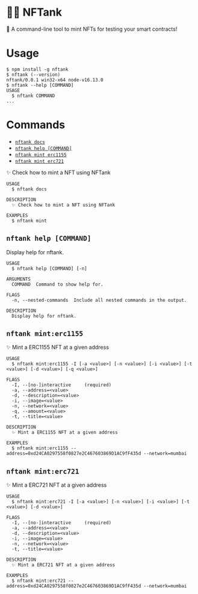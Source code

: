 # 👷‍♂️ NFTank

🚀 A command-line tool to mint NFTs for testing your smart contracts!

# Usage

```sh-session
$ npm install -g nftank
$ nftank (--version)
nftank/0.0.1 win32-x64 node-v16.13.0
$ nftank --help [COMMAND]
USAGE
  $ nftank COMMAND
...
```

# Commands

- [`nftank docs`](#nftank-docs)
- [`nftank help [COMMAND]`](#nftank-help-command)
- [`nftank mint erc1155`](#nftank-mint-erc1155)
- [`nftank mint erc721`](#nftank-mint-erc721)

✨ Check how to mint a NFT using NFTank

```
USAGE
  $ nftank docs

DESCRIPTION
  ✨ Check how to mint a NFT using NFTank

EXAMPLES
  $ nftank mint
```

## `nftank help [COMMAND]`

Display help for nftank.

```
USAGE
  $ nftank help [COMMAND] [-n]

ARGUMENTS
  COMMAND  Command to show help for.

FLAGS
  -n, --nested-commands  Include all nested commands in the output.

DESCRIPTION
  Display help for nftank.
```

## `nftank mint:erc1155`

✨ Mint a ERC1155 NFT at a given address

```
USAGE
  $ nftank mint:erc1155 -I [-a <value>] [-n <value>] [-i <value>] [-t <value>] [-d <value>] [-q <value>]

FLAGS
  -I, --[no-]interactive     (required)
  -a, --address=<value>
  -d, --description=<value>
  -i, --image=<value>
  -n, --network=<value>
  -q, --amount=<value>
  -t, --title=<value>

DESCRIPTION
  ✨ Mint a ERC1155 NFT at a given address

EXAMPLES
  $ nftank mint:erc1155 --address=0xd24CA0297558f0827e2C467603869D1AC9fF435d --network=mumbai
```

## `nftank mint:erc721`

✨ Mint a ERC721 NFT at a given address

```
USAGE
  $ nftank mint:erc721 -I [-a <value>] [-n <value>] [-i <value>] [-t <value>] [-d <value>]

FLAGS
  -I, --[no-]interactive     (required)
  -a, --address=<value>
  -d, --description=<value>
  -i, --image=<value>
  -n, --network=<value>
  -t, --title=<value>

DESCRIPTION
  ✨ Mint a ERC721 NFT at a given address

EXAMPLES
  $ nftank mint:erc721 --address=0xd24CA0297558f0827e2C467603869D1AC9fF435d --network=mumbai
```
